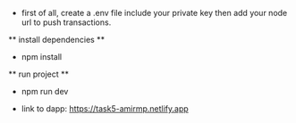 + first of all, create a .env file include your private key then add your node url to push transactions.

** install dependencies **

- npm install

** run project **

- npm run dev

+ link to dapp: https://task5-amirmp.netlify.app
